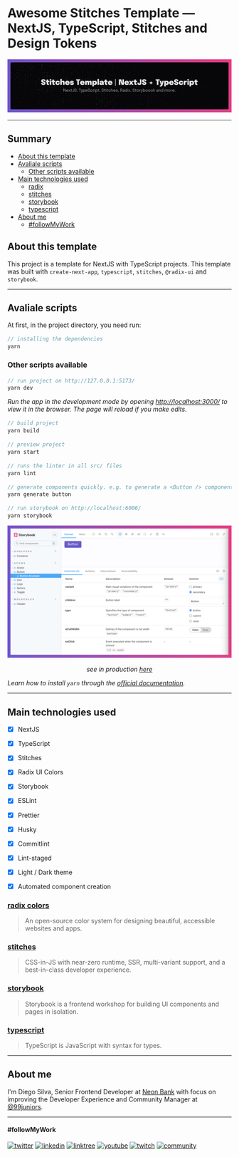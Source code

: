 # Awesome Stitches Template — NextJS, TypeScript, Stitches and Design Tokens

<img src="./public/assets/images/stitches-template-cover.png" />

---
## Summary

  - [About this template](#about-this-template)
  - [Avaliale scripts](#avaliale-scripts)
    - [Other scripts available](#other-scripts-available)
  - [Main technologies used](#main-technologies-used)
    - [radix](#radix)
    - [stitches](#stitches)
    - [storybook](#storybook)
    - [typescript](#typescript)
  - [About me](#about-me)
      - [#followMyWork](#followmywork)

## About this template

This project is a template for NextJS with TypeScript projects. This template was built with `create-next-app`, `typescript`, `stitches`, `@radix-ui` and `storybook`.

---

## Avaliale scripts

At first, in the project directory, you need run:

```jsx
// installing the dependencies
yarn
```

### Other scripts available

```jsx
// run project on http://127.0.0.1:5173/
yarn dev
```

_Run the app in the development mode by opening [ http://localhost:3000/]( http://localhost:3000/) to view it in the browser. The page will reload if you make edits._

```jsx
// build project
yarn build
```

```jsx
// preview project
yarn start
```
```jsx
// runs the linter in all src/ files
yarn lint
```

```jsx
// generate components quickly. e.g. to generate a <Button /> component, run:
yarn generate button
```

```jsx
// run storybook on http://localhost:6006/
yarn storybook
```
<img src="./public/assets/images/storybook.png" />
<p align="center"><i>see in production <a href="https://awesome-stitches-template-storybook.vercel.app/?path=/story/atoms-button--button-example&args=variant:secondary">here</a></i></p>

_Learn how to install `yarn` through the [official documentation](https://yarnpkg.com/)._

---

## Main technologies used

- [x] NextJS
- [x] TypeScript
- [x] Stitches
- [x] Radix UI Colors
- [x] Storybook
- [x] ESLint
- [x] Prettier
- [x] Husky
- [x] Commitlint
- [x] Lint-staged
- [x] Light / Dark theme
- [x] Automated component creation


### [radix colors](https://www.radix-ui.com/colors)
> An open-source color system for designing beautiful, accessible websites and apps.

### [stitches](https://stitches.dev/)
> CSS-in-JS with near-zero runtime, SSR, multi-variant support, and a best-in-class developer experience.

### [storybook](https://storybook.js.org/)
> Storybook is a frontend workshop for building UI components and pages in isolation.

### [typescript](https://www.typescriptlang.org/)
> TypeScript is JavaScript with syntax for types.

---

## About me

I'm Diego Silva, Senior Frontend Developer at [Neon Bank](https://neon.com.br/) with focus on improving the Developer Experience and Community Manager at [@99juniors](https://github.com/99juniors).

---

#### #followMyWork

[![twitter](https://img.shields.io/badge/twitter-@diegosilvatech-00acee?style=for-the-badge&logo=twitter)](https://twitter.com/diegosilvatech)
[![linkedin](https://img.shields.io/badge/linkedin-@diegosilvatech-0e76a8?style=for-the-badge&logo=linkedin&logoColor=%230e76a8)](https://linkedin.com/in/diegosilvatech)
[![linktree](https://img.shields.io/badge/linktree-@diegosilvatech-11c76f?style=for-the-badge&logo=linktree)](https://linktr.ee/diegosilvatech)
[![youtube](https://img.shields.io/badge/youtube-@diegosilvatech-cc0000?style=for-the-badge&logo=youtube&logoColor=%23cc0000)](https://www.youtube.com/channel/UCECVV8ODiaQtur7EyS73i1g/videos)
[![twitch](https://img.shields.io/badge/twitch-@diegosilvatech-6441a5?style=for-the-badge&logo=twitch)](https://www.twitch.tv/diegosilvatech)
[![community](https://img.shields.io/badge/community-@99juniors-5865f2?style=for-the-badge&logo=discord&logoColor=%235865f2)](https://discord.com/invite/P5YmPENeqd)